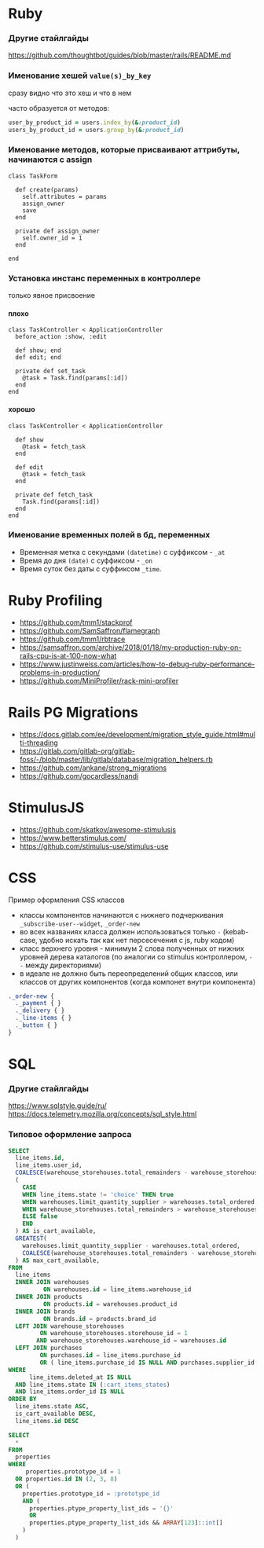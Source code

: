 # Ruby
### Другие стайлгайды
https://github.com/thoughtbot/guides/blob/master/rails/README.md

### Именование хешей `value(s)_by_key`

сразу видно что это хеш и что в нем

часто образуется от методов:

```ruby
user_by_product_id = users.index_by(&:product_id)
users_by_product_id = users.group_by(&:product_id)
```

### Именование методов, которые присваивают аттрибуты, начинаются с assign

```
class TaskForm
  
  def create(params)
    self.attributes = params
    assign_owner
    save
  end
  
  private def assign_owner
    self.owner_id = 1
  end

end
```


### Установка инстанс переменных в контроллере
только явное присвоение

#### плохо
```
class TaskController < ApplicationController
  before_action :show, :edit
  
  def show; end
  def edit; end
  
  private def set_task
    @task = Task.find(params[:id])
  end
end
```

#### хорошо
```
class TaskController < ApplicationController
  
  def show
    @task = fetch_task
  end
  
  def edit
    @task = fetch_task
  end
  
  private def fetch_task
    Task.find(params[:id])
  end
end
```

### Именование временных полей в бд, переменных
- Временная метка с секундами `(datetime)` с суффиксом  - `_at`
- Время до дня `(date)` с суффиксом - `_on`
- Время суток без даты с суффиксом `_time`.

# Ruby Profiling

- https://github.com/tmm1/stackprof
- https://github.com/SamSaffron/flamegraph
- https://github.com/tmm1/rbtrace
- https://samsaffron.com/archive/2018/01/18/my-production-ruby-on-rails-cpu-is-at-100-now-what
- https://www.justinweiss.com/articles/how-to-debug-ruby-performance-problems-in-production/
- https://github.com/MiniProfiler/rack-mini-profiler

# Rails PG Migrations
- https://docs.gitlab.com/ee/development/migration_style_guide.html#multi-threading
- https://gitlab.com/gitlab-org/gitlab-foss/-/blob/master/lib/gitlab/database/migration_helpers.rb
- https://github.com/ankane/strong_migrations
- https://github.com/gocardless/nandi


# StimulusJS
- https://github.com/skatkov/awesome-stimulusjs
- https://www.betterstimulus.com/
- https://github.com/stimulus-use/stimulus-use

# CSS
Пример оформления CSS классов
- классы компонентов начинаются с нижнего подчеркивания `_subscribe-user--widget`, `_order-new`
- во всех названиях класса должен использоваться только `-` (kebab-case, удобно искать так как нет персесечения с js, ruby кодом)
- класс верхнего уровня - минимум 2 слова полученных от нижних уровней дерева каталогов (по аналогии со stimulus контроллером, `--` между директориями)
- в идеале не должно быть переопределений общих классов, или классов от других компонентов (когда компонет внутри компонента)

```scss
._order-new {
  ._payment { }
  ._delivery { }
  ._line-items { }
  ._button { }
}
```

# SQL
### Другие стайлгайды
https://www.sqlstyle.guide/ru/
https://docs.telemetry.mozilla.org/concepts/sql_style.html

### Типовое оформление запроса

```sql
SELECT
  line_items.id,
  line_items.user_id,
  COALESCE(warehouse_storehouses.total_remainders - warehouse_storehouses.total_in_delivery, 0) AS available_main_storehouse,
  (
    CASE
    WHEN line_items.state != 'choice' THEN true
    WHEN warehouses.limit_quantity_supplier > warehouses.total_ordered THEN true
    WHEN warehouse_storehouses.total_remainders > warehouse_storehouses.total_in_delivery THEN true
    ELSE false
    END
  ) AS is_cart_available,
  GREATEST(
    warehouses.limit_quantity_supplier - warehouses.total_ordered,
    COALESCE(warehouse_storehouses.total_remainders - warehouse_storehouses.total_in_delivery, 0)
  ) AS max_cart_available,
FROM
  line_items
  INNER JOIN warehouses
          ON warehouses.id = line_items.warehouse_id
  INNER JOIN products
          ON products.id = warehouses.product_id
  INNER JOIN brands
          ON brands.id = products.brand_id
  LEFT JOIN warehouse_storehouses
         ON warehouse_storehouses.storehouse_id = 1
        AND warehouse_storehouses.warehouse_id = warehouses.id
  LEFT JOIN purchases
         ON purchases.id = line_items.purchase_id
         OR ( line_items.purchase_id IS NULL AND purchases.supplier_id = products.supplier_id AND purchases.state = 'created' )
WHERE
      line_items.deleted_at IS NULL
  AND line_items.state IN (:cart_items_states)
  AND line_items.order_id IS NULL
ORDER BY
  line_items.state ASC,
  is_cart_available DESC,
  line_items.id DESC
```


```sql
SELECT
  *
FROM
  properties
WHERE
     properties.prototype_id = 1
  OR properties.id IN (2, 3, 8)
  OR (
    properties.prototype_id = :prototype_id
    AND (
      properties.ptype_property_list_ids = '{}'
      OR
      properties.ptype_property_list_ids && ARRAY[123]::int[]
    )
  )
```
